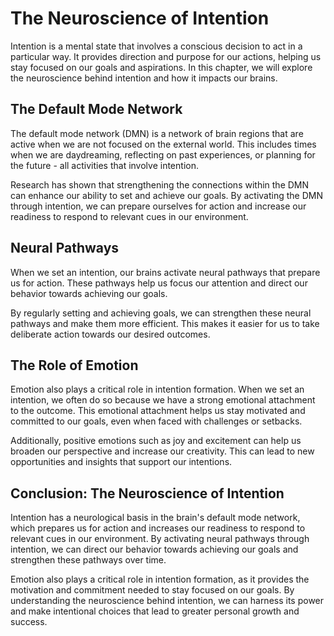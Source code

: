The Neuroscience of Intention
==================================================================

Intention is a mental state that involves a conscious decision to act in a particular way. It provides direction and purpose for our actions, helping us stay focused on our goals and aspirations. In this chapter, we will explore the neuroscience behind intention and how it impacts our brains.

The Default Mode Network
------------------------

The default mode network (DMN) is a network of brain regions that are active when we are not focused on the external world. This includes times when we are daydreaming, reflecting on past experiences, or planning for the future - all activities that involve intention.

Research has shown that strengthening the connections within the DMN can enhance our ability to set and achieve our goals. By activating the DMN through intention, we can prepare ourselves for action and increase our readiness to respond to relevant cues in our environment.

Neural Pathways
---------------

When we set an intention, our brains activate neural pathways that prepare us for action. These pathways help us focus our attention and direct our behavior towards achieving our goals.

By regularly setting and achieving goals, we can strengthen these neural pathways and make them more efficient. This makes it easier for us to take deliberate action towards our desired outcomes.

The Role of Emotion
-------------------

Emotion also plays a critical role in intention formation. When we set an intention, we often do so because we have a strong emotional attachment to the outcome. This emotional attachment helps us stay motivated and committed to our goals, even when faced with challenges or setbacks.

Additionally, positive emotions such as joy and excitement can help us broaden our perspective and increase our creativity. This can lead to new opportunities and insights that support our intentions.

Conclusion: The Neuroscience of Intention
-----------------------------------------

Intention has a neurological basis in the brain's default mode network, which prepares us for action and increases our readiness to respond to relevant cues in our environment. By activating neural pathways through intention, we can direct our behavior towards achieving our goals and strengthen these pathways over time.

Emotion also plays a critical role in intention formation, as it provides the motivation and commitment needed to stay focused on our goals. By understanding the neuroscience behind intention, we can harness its power and make intentional choices that lead to greater personal growth and success.


